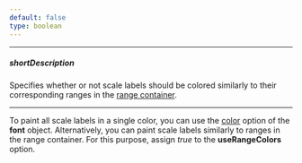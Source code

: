 ```yaml
---
default: false
type: boolean
---
```

---
##### shortDescription
Specifies whether or not scale labels should be colored similarly to their corresponding ranges in the [range container](/api-reference/20%20Data%20Visualization%20Widgets/40%20dxLinearGauge/1%20Configuration/rangeContainer '/Documentation/ApiReference/Data_Visualization_Widgets/dxLinearGauge/Configuration/rangeContainer/').

---
To paint all scale labels in a single color, you can use the [color](/api-reference/20%20Data%20Visualization%20Widgets/BaseGauge/1%20Configuration/scale/label/font/color.md '/Documentation/ApiReference/Data_Visualization_Widgets/dxLinearGauge/Configuration/scale/label/font/#color') option of the **font** object. Alternatively, you can paint scale labels similarly to ranges in the range container. For this purpose, assign *true* to the **useRangeColors** option.